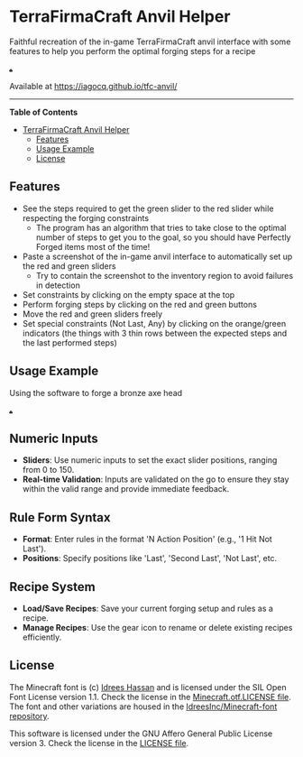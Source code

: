 # TerraFirmaCraft Anvil Helper

Faithful recreation of the in-game TerraFirmaCraft anvil interface with some features to help you perform the optimal forging steps for a recipe

![New GIF Demo](assets/slider.png)

Available at https://iagocq.github.io/tfc-anvil/

---
**Table of Contents**
- [TerraFirmaCraft Anvil Helper](#terrafirmacraft-anvil-helper)
  - [Features](#features)
  - [Usage Example](#usage-example)
  - [License](#license)


## Features

- See the steps required to get the green slider to the red slider while respecting the forging constraints
  - The program has an algorithm that tries to take close to the optimal number of steps to get you to the goal, so you should have Perfectly Forged items most of the time!
- Paste a screenshot of the in-game anvil interface to automatically set up the red and green sliders
  - Try to contain the screenshot to the inventory region to avoid failures in detection
- Set constraints by clicking on the empty space at the top
- Perform forging steps by clicking on the red and green buttons
- Move the red and green sliders freely
- Set special constraints (Not Last, Any) by clicking on the orange/green indicators (the things with 3 thin rows between the expected steps and the last performed steps)

## Usage Example

Using the software to forge a bronze axe head

![New GIF Demo](assets/slider.png)

## Numeric Inputs

- **Sliders**: Use numeric inputs to set the exact slider positions, ranging from 0 to 150.
- **Real-time Validation**: Inputs are validated on the go to ensure they stay within the valid range and provide immediate feedback.

## Rule Form Syntax

- **Format**: Enter rules in the format 'N Action Position' (e.g., '1 Hit Not Last').
- **Positions**: Specify positions like 'Last', 'Second Last', 'Not Last', etc.

## Recipe System

- **Load/Save Recipes**: Save your current forging setup and rules as a recipe.
- **Manage Recipes**: Use the gear icon to rename or delete existing recipes efficiently.

## License

The Minecraft font is (c) [Idrees Hassan](https://github.com/IdreesInc) and is licensed under the SIL Open Font License version 1.1. Check the license in the [Minecraft.otf.LICENSE file](./Minecraft.otf.LICENSE). The font and other variations are housed in the [IdreesInc/Minecraft-font repository](https://github.com/IdreesInc/Minecraft-Font).

This software is licensed under the GNU Affero General Public License version 3. Check the license in the [LICENSE file](./LICENSE).

